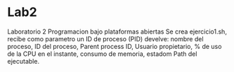 # Lab2
Laboratorio 2 Programacion bajo plataformas abiertas
Se crea ejercicio1.sh, recibe como parametro un ID de proceso (PID)  develve: nombre del proceso, ID del proceso, Parent process ID, Usuario propietario, % de uso de la CPU en el instante, consumo de memoria, estadom Path del ejecutable.

